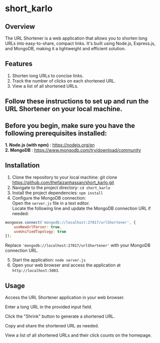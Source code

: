 # short_karlo

## **Overview**   
The URL Shortener is a web application that allows you to shorten long URLs into easy-to-share, compact links. It's built using Node.js, Express.js, and MongoDB, making it a lightweight and efficient solution.

## **Features**
1. Shorten long URLs to concise links.
2. Track the number of clicks on each shortened URL.
3. View a list of all shortened URLs.   

## Follow these instructions to set up and run the URL Shortener on your local machine.

## **Before you begin, make sure you have the following prerequisites installed:**

**1. Node.js (with npm)** : https://nodejs.org/en   
**2. MongoDB** : https://www.mongodb.com/try/download/community

## **Installation**
1. Clone the repository to your local machine: git clone https://github.com/thefaizanhassan/short_karlo.git
2. Navigate to the project directory: `cd short_karlo`
3. Install the project dependencies: `npm install`
4. Configure the MongoDB connection:  
Open the `server.js` file in a text editor.   
Locate the following line and update the MongoDB connection URL if needed:  
```javascript
mongoose.connect('mongodb://localhost:27017/urlShortener', {
    useNewUrlParser: true,
    useUnifiedTopology: true
});
```
Replace `'mongodb://localhost:27017/urlShortener'` with your MongoDB connection URL.  

5. Start the application: `node server.js`
6. Open your web browser and access the application at `http://localhost:5003`.

## **Usage**
Access the URL Shortener application in your web browser.

Enter a long URL in the provided input field.


Click the "Shrink" button to generate a shortened URL.

Copy and share the shortened URL as needed.

View a list of all shortened URLs and their click counts on the homepage.

